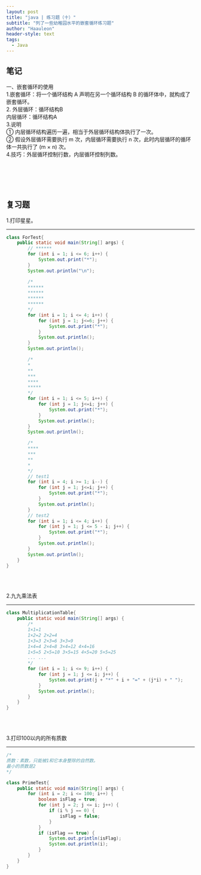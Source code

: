 ```yaml
---
layout: post
title: "java | 练习题（十）"
subtitle: "列了一些幼稚园水平的嵌套循环练习题"
author: "Haauleon"
header-style: text
tags:
  - Java
---
```


## 笔记    
一、嵌套循环的使用      
1.嵌套循环：将一个循环结构 A 声明在另一个循环结构 B 的循环体中，就构成了嵌套循环。     
2.
外层循环：循环结构B     
内层循环：循环结构A     
3.说明          
① 内层循环结构遍历一遍，相当于外层循环结构体执行了一次。      
② 假设外层循环需要执行 m 次，内层循环需要执行 n 次，此时内层循环的循环体一共执行了 (m × n) 次。         
4.技巧：外层循环控制行数，内层循环控制列数。          


<br>





<br><br>

## 复习题 
1.打印星星。    

---

```java
class ForTest{
    public static void main(String[] args) {
        // ******
        for (int i = 1; i <= 6; i++) {
            System.out.print("*");
        }
        System.out.println("\n");

        /*
        ******
        ******
        ******
        ******
        */
        for (int i = 1; i <= 4; i++) {
            for (int j = 1; j<=6; j++) {
                System.out.print("*");
            }
            System.out.println();
        }
        System.out.println();

        /*
        *
        **
        ***
        ****
        *****
        */
        for (int i = 1; i <= 5; i++) {
            for (int j = 1; j<=i; j++) {
                System.out.print("*");
            }
            System.out.println();
        }
        System.out.println();

        /*
        ****
        ***
        **
        *
        */
        // test1
        for (int i = 4; i >= 1; i--) {
            for (int j = 1; j<=i; j++) {
                System.out.print("*");
            }
            System.out.println();
        }
        // test2
        for (int i = 1; i <= 4; i++) {
            for (int j = 1; j <= 5 - i; j++) {
                System.out.print("*");
            }
            System.out.println();
        }
        System.out.println();
    }
}
```

<br><br>

2.九九乘法表    

---

```java
class MultiplicationTable{
    public static void main(String[] args) {
        /*
        1×1=1
        1×2=2 2×2=4
        1×3=3 2×3=6 3×3=9
        1×4=4 2×4=8 3×4=12 4×4=16
        1×5=5 2×5=10 3×5=15 4×5=20 5×5=25
        ... ...
        */
        for (int i = 1; i <= 9; i++) {
            for (int j = 1; j <= i; j++) {
                System.out.print(j + "*" + i + "=" + (j*i) + " ");
            }
            System.out.println();
        }
    }
}
```

<br><br>

3.打印100以内的所有质数     

---

```java
/*
质数：素数，只能被1和它本身整除的自然数。
最小的质数是2
*/

class PrimeTest{
    public static void main(String[] args) {
        for (int i = 2; i <= 100; i++) {
            boolean isFlag = true;
            for (int j = 2; j <= i; j++) {
                if (i % j == 0) {
                    isFlag = false;
                }
            }
            if (isFlag == true) {
                System.out.println(isFlag);
                System.out.println(i);
            }
        }
    }
}
```